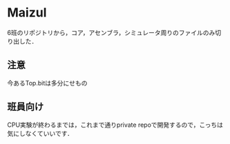 # Maizul
6班のリポジトリから，コア，アセンブラ，シミュレータ周りのファイルのみ切り出した．

## 注意
今あるTop.bitは多分にせもの

## 班員向け
CPU実験が終わるまでは，これまで通りprivate repoで開発するので，こっちは気にしなくていいです．
